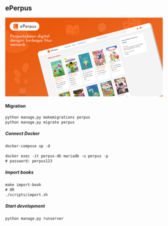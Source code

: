 ## ePerpus

![My Dotties](/web/assets/img/Covers.png)

#### Migration
```shell
python manage.py makemigrations perpus
python manage.py migrate perpus
```

##### Connect Docker
```shell
docker-compose up -d

docker exec -it perpus-db mariadb -u perpus -p
# password: perpus123
```

##### Import books
```shell
make import-book
# OR
./scripts/import.sh
```

##### Start development
```shell
python manage.py runserver
```